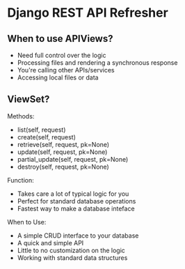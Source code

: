 # Django REST API Refresher

## When to use APIViews?

- Need full control over the logic
- Processing files and rendering a synchronous response
- You're calling other APIs/services
- Accessing local files or data

## ViewSet?

Methods:

- list(self, request)
- create(self, request)
- retrieve(self, request, pk=None)
- update(self, request, pk=None)
- partial_update(self, request, pk=None)
- destroy(self, request, pk=None)

Function:

- Takes care a lot of typical logic for you
- Perfect for standard database operations
- Fastest way to make a database inteface

When to Use:

- A simple CRUD interface to your database
- A quick and simple API
- Little to no customization on the logic
- Working with standard data structures
